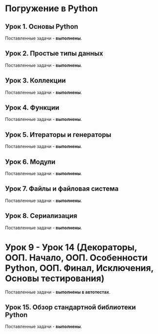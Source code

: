 # Погружение в Python

## Урок 1. Основы Python

Поставленные задачи - **выполнены**.

## Урок 2. Простые типы данных

Поставленные задачи - **выполнены**.

## Урок 3. Коллекции

Поставленные задачи - **выполнены**.

## Урок 4. Функции

Поставленные задачи - **выполнены**.

## Урок 5. Итераторы и генераторы

Поставленные задачи - **выполнены**.

## Урок 6. Модули

Поставленные задачи - **выполнены**.

## Урок 7. Файлы и файловая система

Поставленные задачи - **выполнены**.

## Урок 8. Сериализация

Поставленные задачи - **выполнены**.

# Урок 9 - Урок 14 (Декораторы, ООП. Начало, ООП. Особенности Python, ООП. Финал, Исключения, Основы тестирования)

Поставленные задачи - **выполнены в автотестах**.

## Урок 15. Обзор стандартной библиотеки Python

Поставленные задачи - **выполнены**.

